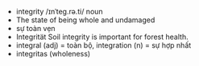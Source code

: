 
- integrity	/ɪnˈteɡ.rə.ti/	noun	
- The state of being whole and undamaged	
- sự toàn vẹn
- Integrität	Soil integrity is important for forest health.	
- integral (adj) = toàn bộ, integration (n) = sự hợp nhất	
- integritas (wholeness)